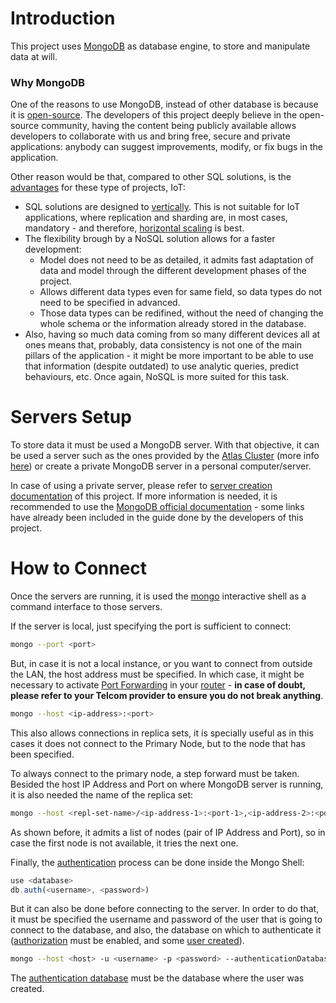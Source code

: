 # Introduction

This project uses [MongoDB](https://www.mongodb.com/) as database engine, to 
store and manipulate data at will.

### Why MongoDB

One of the reasons to use MongoDB, instead of other database is because it is 
[open-source](https://github.com/mongodb). The developers of this project 
deeply believe in the open-source community, having the content being publicly 
available allows developers to collaborate with us and bring free, secure and 
private applications: anybody can suggest improvements, modify, or fix bugs 
in the application.

Other reason would be that, compared to other SQL solutions, is the 
[advantages](https://www.integrant.com/when-to-use-sql-vs-nosql/) for these 
type of projects, IoT:
- SQL solutions are designed to 
[vertically](https://www.techopedia.com/definition/9912/vertical-scaling).
This is not suitable for IoT applications, where replication and sharding 
are, in most cases, mandatory - and therefore, 
[horizontal scaling](https://www.techopedia.com/definition/7594/horizontal-scaling)
is best.
- The flexibility brough by a NoSQL solution allows for a faster development:
  - Model does not need to be as detailed, it admits fast adaptation of data 
  and model through the different development phases of the project.
  - Allows different data types even for same field, so data types do not need
  to be specified in advanced.
  - Those data types can be redifined, without the need of changing the whole 
  schema or the information already stored in the database.
- Also, having so much data coming from so many different devices all at ones
means that, probably, data consistency is not one of the main pillars of the 
application - it might be more important to be able to use that information 
(despite outdated) to use analytic queries, predict behaviours, etc. Once 
again, NoSQL is more suited for this task.

# Servers Setup

To store data it must be used a MongoDB server. With that objective, it can be 
used a server such as the ones provided by the 
[Atlas Cluster](https://www.mongodb.com/cloud/atlas) (more info 
[here](https://docs.atlas.mongodb.com/cluster-configuration/)) or create a 
private MongoDB server in a personal computer/server.

In case of using a private server, please refer to 
[server creation documentation](https://github.com/laurapm/UBICUA/tree/master/database/config_scripts)
of this project. If more 
information is needed, it is recommended to use the 
[MongoDB official documentation](https://docs.mongodb.com/) - some links have 
already been included in the guide done by the developers of this project.

# How to Connect

Once the servers are running, it is used the 
[mongo](https://docs.mongodb.com/manual/reference/program/mongo/#bin.mongo)
interactive shell as a command interface to those servers.

If the server is local, just specifying the port is sufficient to connect:

```bash
mongo --port <port>
```

But, in case it is not a local instance, or you want to connect from outside 
the LAN, the host address must be specified. In which case, it might be 
necessary to activate 
[Port Forwarding](https://en.wikipedia.org/wiki/Port_forwarding) in your 
[router](https://portforward.com/) - **in case of doubt, please refer to your  Telcom provider to ensure you do not break anything**.

```bash
mongo --host <ip-address>:<port>
```

This also allows connections in replica sets, it is specially useful as in this
cases it does not connect to the Primary Node, but to the node that has been 
specified.

To always connect to the primary node, a step forward must be taken. Besided 
the host IP Address and Port on where MongoDB server is running, it is also 
needed the name of the replica set:

```bash
mongo --host <repl-set-name>/<ip-address-1>:<port-1>,<ip-address-2>:<port-2>,...
```

As shown before, it admits a list of nodes (pair of IP Address and Port), so in 
case the first node is not available, it tries the next one.

Finally, the 
[authentication](https://docs.mongodb.com/manual/core/authentication/) process 
can be done inside the Mongo Shell:

```javascript
use <database>
db.auth(<username>, <password>)
```

But it can also be done before connecting to the server. In order to do that, 
it must be specified the username and password of the user that is going to 
connect to the database, and also, the database on which to authenticate it 
([authorization](https://docs.mongodb.com/manual/reference/configuration-options/#security.authorization) 
must be enabled, and some 
[user created](https://docs.mongodb.com/manual/reference/method/db.createUser/)).

```bash
mongo --host <host> -u <username> -p <password> --authenticationDatabase <database>
```

The 
[authentication database](https://docs.mongodb.com/manual/reference/program/mongo/#cmdoption-mongo-authenticationdatabase) 
must be the database where the user was created.
